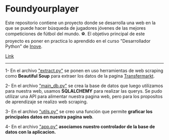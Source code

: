 # Foundyourplayer

Este repositorio contiene un proyecto donde se desarrolla una web en la que se puede hacer búsqueda de jugadores jóvenes de las mejores competiciones de fútbol del mundo. :soccer:. El objetivo principal de este proyecto es poner en practica lo aprendido en el curso "Desarrollador Python" de [Inove](https://inove.com.ar/).

[Link](https://github.com/jjimenezgar/foundyourplayer)



______________________________________________________________________________________________________________________________________


1- En el archivo ["extract.py"](https://github.com/jjimenezgar/foundyourplayer/blob/master/extract.py) se ponen en uso herramientas de web scraping como **Beautiful Soup** para extraer los datos de la pagina [Transfermarkt](https://www.transfermarkt.co.uk/scorer/topscorer/statistik/2020/plus/3/galerie/0).

2- En el archivo ["main_db.py"](https://github.com/jjimenezgar/foundyourplayer/blob/master/main_db.py) se crea la base de datos que luego utilizamos para nuestra web, usamos **SQLALCHEMY** para realizar las querys. Se pudo utilizar una API para alimentar nuestra pagina web, pero para los propositos de aprendizaje se realizo web scraping.

3- En el archivo ["utils.py"](https://github.com/jjimenezgar/foundyourplayer/blob/master/utils.py) se creo una función que permite **graficar los principales datos en nuestra pagina web**.

4- En el archivo ["app.py"](https://github.com/jjimenezgar/foundyourplayer/blob/master/app.py) **asociamos nuestro controlador de la base de datos con la aplicacion.**
